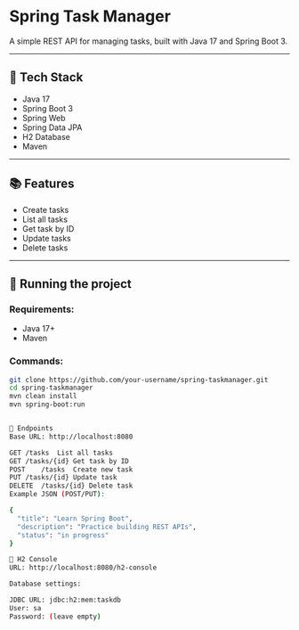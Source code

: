# Spring Task Manager

A simple REST API for managing tasks, built with Java 17 and Spring Boot 3.

---

## 🧰 Tech Stack

- Java 17
- Spring Boot 3
- Spring Web
- Spring Data JPA
- H2 Database
- Maven

---

## 📚 Features

- Create tasks
- List all tasks
- Get task by ID
- Update tasks
- Delete tasks

---

## 🚀 Running the project

### Requirements:
- Java 17+
- Maven

### Commands:

```bash
git clone https://github.com/your-username/spring-taskmanager.git
cd spring-taskmanager
mvn clean install
mvn spring-boot:run


🔗 Endpoints
Base URL: http://localhost:8080

GET	/tasks	List all tasks
GET	/tasks/{id}	Get task by ID
POST	/tasks	Create new task
PUT	/tasks/{id}	Update task
DELETE	/tasks/{id}	Delete task
Example JSON (POST/PUT):

{
  "title": "Learn Spring Boot",
  "description": "Practice building REST APIs",
  "status": "in progress"
}

💾 H2 Console
URL: http://localhost:8080/h2-console

Database settings:

JDBC URL: jdbc:h2:mem:taskdb
User: sa
Password: (leave empty)


